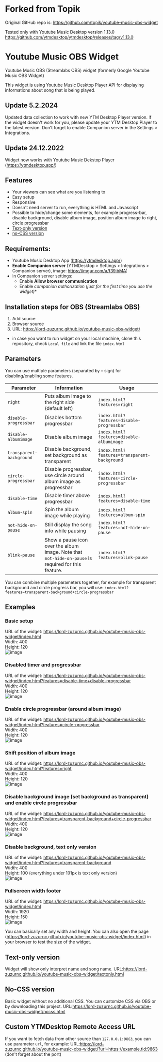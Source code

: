 # Forked from Topik

Original GitHub repo is: https://github.com/topik/youtube-music-obs-widget

Tested only with Youtube Music Desktop version 1.13.0 https://github.com/ytmdesktop/ytmdesktop/releases/tag/v1.13.0

# Youtube Music OBS Widget
Youtube Music OBS (Streamlabs OBS) widget (formerly Google Youtube Music OBS Widget)

This widget is using Youtube Music Desktop Player API  for displaying informations about song that is being played.

## Update 5.2.2024
Updated data collection to work with new YTM Desktop Player version. If the widget doesn't work for you, please update your YTM Desktop Player to the latest version. Don't forget to enable Companion server in the Settings > Integrations.

## Update 24.12.2022
Widget now works with Youtube Music Dekstop Player (https://ytmdesktop.app/)

## Features
- Your viewers can see what are you listening to
- Easy setup
- Responsive
- Doesn't need server to run, everything is HTML and Javascript
- Possible to hide/change some elements, for example progress-bar, disable background, disable album image, position album image to right, circle progressbar
- [Text-only version](#Text-only-version)
- [no-CSS version](#no-CSS-version)

## Requirements:
- Youtube Music Desktop App (https://ytmdesktop.app/)
- **Enable Companion server** (YTMDesktop > Settings  > Integrations > Companion server), image: https://imgur.com/a/f39ibMA)
- In Companion server settings:
  * Enable **Allow browser communication**
  * Enable **companion authorization* (just for the first time you use the widget)**

## Installation steps for OBS (Streamlabs OBS)
1) Add source
2) Browser source
3) URL: https://lord-zuzurnc.github.io/youtube-music-obs-widget/
- in case you want to run widget on your local machine, clone this repository, check `Local file` and link the file `index.html`

## Parameters
You can use multiple parameters (separated by `+` sign) for disabling/enabling some features.

| Parameter              | Information                                                       | Usage                                      |
|------------------------|-------------------------------------------------------------------|--------------------------------------------|
| `right`                  | Puts album image to the right side (default left)                 | `index.html?features=right`                  |
| `disable-progressbar`    | Disables bottom progressbar                                       | `index.html?features=disable-progressbar`    |
| `disable-albumimage`     | Disable album image                                               | `index.html?features=disable-albumimage`     |
| `transparent-background` | Disable background, set background as transparent                 | `index.html?features=transparent-background` |
| `circle-progressbar`     | Disable progressbar, use circle around album image as progressbar | `index.html?features=circle-progressbar`     |
| `disable-time`     | Disable timer above progressbar | `index.html?features=disable-time`     |
| `album-spin`       | Spin the album image while playing | `index.html?features=album-spin`    |
| `not-hide-on-pause`      | Still display the song info while pausing                          | `index.html?features=not-hide-on-pause` |
| `blink-pause`      | Show a pause icon over the album image. Note that `not-hide-on-pause` is required for this feature.    | `index.html?features=blink-pause` |


You can combine multiple parameters together, for example for transparent background and circle progress bar, you will use: `index.html?features=transparent-background+circle-progressbar`

## Examples
### Basic setup
URL of the widget: https://lord-zuzurnc.github.io/youtube-music-obs-widget/index.html  
Width: 400  
Height: 120  
![image](https://user-images.githubusercontent.com/3578443/73892612-aed93500-4877-11ea-815b-4cb4aa186321.png)

### Disabled timer and progressbar
URL of the widget: https://lord-zuzurnc.github.io/youtube-music-obs-widget/index.html?features=disable-time+disable-progressbar  
Width: 400  
Height: 120  
![image](https://user-images.githubusercontent.com/3578443/73892932-7a19ad80-4878-11ea-888f-0ae8f02e2380.png)

### Enable circle progressbar (around album image)
URL of the widget: https://lord-zuzurnc.github.io/youtube-music-obs-widget/index.html?features=circle-progressbar  
Width: 400  
Height: 120  
![image](https://user-images.githubusercontent.com/3578443/73893118-1348c400-4879-11ea-8d4e-bfedd4fee950.png)

### Shift position of album image
URL of the widget: https://lord-zuzurnc.github.io/youtube-music-obs-widget/index.html?features=right  
Width: 400  
Height: 120  
![image](https://user-images.githubusercontent.com/3578443/73893232-5a36b980-4879-11ea-9763-741d23df5772.png)

### Disable background image (set background as transparent) and enable circle progressbar
URL of the widget: https://lord-zuzurnc.github.io/youtube-music-obs-widget/index.html?features=transparent-background+circle-progressbar  
Width: 400  
Height: 120  
![image](https://user-images.githubusercontent.com/3578443/73893495-2314d800-487a-11ea-8d3b-9fddbdf0ec1a.png)

### Disable background, text only version
URL of the widget: https://lord-zuzurnc.github.io/youtube-music-obs-widget/index.html?features=transparent-background  
Width: 400  
Height: 100 (everything under 101px is text only version)  
![image](https://user-images.githubusercontent.com/3578443/73893693-a7675b00-487a-11ea-9795-f31b6a6f19ed.png)

### Fullscreen width footer
URL of the widget: https://lord-zuzurnc.github.io/youtube-music-obs-widget/index.html  
Width: 1920  
Height: 150  
![image](https://user-images.githubusercontent.com/3578443/73893833-075e0180-487b-11ea-93f5-b8b086be7d0d.png)

You can basically set any width and height. You can also open the page (https://lord-zuzurnc.github.io/youtube-music-obs-widget/index.html) in your browser to test the size of the widget.

## Text-only version
Widget will show only interpret name and song name.
URL:https://lord-zuzurnc.github.io/youtube-music-obs-widget/textonly.html

## No-CSS version
Basic widget without no additional CSS. You can customize CSS via OBS or by downloading this project.
URL:https://lord-zuzurnc.github.io/youtube-music-obs-widget/nocss.html

## Custom YTMDesktop Remote Access URL
If you want to fetch data from other source than `127.0.0.1:9863`, you can use parameter `url`, for example:
URL:https://lord-zuzurnc.github.io/youtube-music-obs-widget/?url=https://example.tld:9863
(don't forget about the port)
